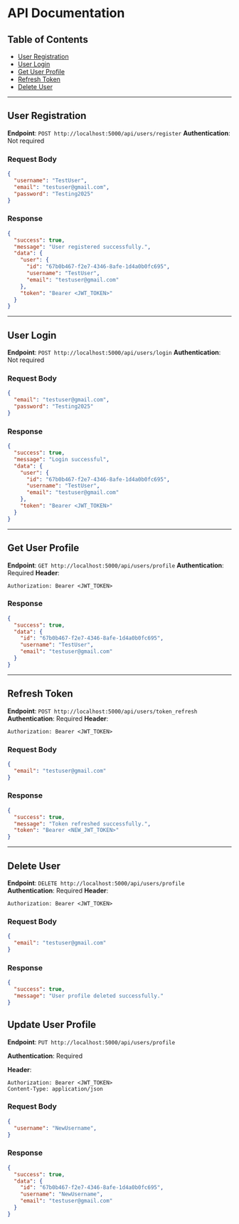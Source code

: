 # API Documentation

## Table of Contents

* [User Registration](#user-registration)
* [User Login](#user-login)
* [Get User Profile](#get-user-profile)
* [Refresh Token](#refresh-token)
* [Delete User](#delete-user)

---

## User Registration

**Endpoint**: `POST http://localhost:5000/api/users/register`
**Authentication**: Not required

### Request Body

```json
{
  "username": "TestUser",
  "email": "testuser@gmail.com",
  "password": "Testing2025"
}
```

### Response

```json
{
  "success": true,
  "message": "User registered successfully.",
  "data": {
    "user": {
      "id": "67b0b467-f2e7-4346-8afe-1d4a0b0fc695",
      "username": "TestUser",
      "email": "testuser@gmail.com"
    },
    "token": "Bearer <JWT_TOKEN>"
  }
}
```

---

## User Login

**Endpoint**: `POST http://localhost:5000/api/users/login`
**Authentication**: Not required

### Request Body

```json
{
  "email": "testuser@gmail.com",
  "password": "Testing2025"
}
```

### Response

```json
{
  "success": true,
  "message": "Login successful",
  "data": {
    "user": {
      "id": "67b0b467-f2e7-4346-8afe-1d4a0b0fc695",
      "username": "TestUser",
      "email": "testuser@gmail.com"
    },
    "token": "Bearer <JWT_TOKEN>"
  }
}
```

---

## Get User Profile

**Endpoint**: `GET http://localhost:5000/api/users/profile`
**Authentication**: Required
**Header**:

```
Authorization: Bearer <JWT_TOKEN>
```

### Response

```json
{
  "success": true,
  "data": {
    "id": "67b0b467-f2e7-4346-8afe-1d4a0b0fc695",
    "username": "TestUser",
    "email": "testuser@gmail.com"
  }
}
```

---

## Refresh Token

**Endpoint**: `POST http://localhost:5000/api/users/token_refresh`
**Authentication**: Required
**Header**:

```
Authorization: Bearer <JWT_TOKEN>
```

### Request Body

```json
{
  "email": "testuser@gmail.com"
}
```

### Response

```json
{
  "success": true,
  "message": "Token refreshed successfully.",
  "token": "Bearer <NEW_JWT_TOKEN>"
}
```

---

## Delete User

**Endpoint**: `DELETE http://localhost:5000/api/users/profile`
**Authentication**: Required
**Header**:

```
Authorization: Bearer <JWT_TOKEN>
```

### Request Body

```json
{
  "email": "testuser@gmail.com"
}
```

### Response

```json
{
  "success": true,
  "message": "User profile deleted successfully."
}
```

## Update User Profile

**Endpoint**: `PUT http://localhost:5000/api/users/profile`

**Authentication**: Required

**Header**:

```
Authorization: Bearer <JWT_TOKEN>
Content-Type: application/json
```

### Request Body

```json
{
  "username": "NewUsername",
}
```

### Response

```json
{
  "success": true,
  "data": {
    "id": "67b0b467-f2e7-4346-8afe-1d4a0b0fc695",
    "username": "NewUsername",
    "email": "testuser@gmail.com"
  }
}
```
